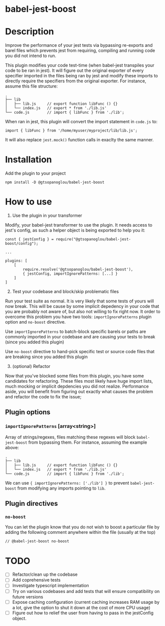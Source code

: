# babel-jest-boost

# Description

Improve the performance of your jest tests via bypassing re-exports and barel files which prevents jest from requiring, compiling and running code you did not intend to run.

This plugin modifies your code test-time (when babel-jest transpiles your code to be ran in jest). It will figure out the original exporter of every specifier imported in the files being ran by jest and modify these imports to directly require the specifiers from the original exporter. For instance, assume this file structure:

```
.
├── lib
│   ├── lib.js     // export function libFunc () {}
│   └── index.js   // export * from './lib.js'
└── code.js        // import { libFunc } from './lib';
```

When ran in jest, this plugin will convert the import statement in `code.js` to:

```
import { libFunc } from '/home/myuser/myproject/lib/lib.js';
```

It will also replace `jest.mock()` function calls in exaclty the same manner.

# Installation

Add the plugin to your project

```
npm install -D @gtsopanoglou/babel-jest-boost
```

# How to use

1. Use the plugin in your transformer

Modify, your babel-jest transformer to use the plugin. It needs access to jest's config, as such a helper object is being exported to help you it:

```
const { jestConfig } = require("@gtsopanoglou/babel-jest-boost/config");

...

plugins: [
    [
        require.resolve('@gtsopanoglou/babel-jest-boost'),
        { jestConfig, importIgnorePatterns: [...] }
    ]
]
```

2. Test your codebase and block/skip problematic files

Run your test suite as normal. It is very likely that some tests of yours will now break. This will be cause by some implicit depedency in your code that you are probably not aware of, but also not willing to fix right now. It order to overcome this problem you have two tools: `importIgnorePatterns` plugin option and `no-boost` directive.

Use `importIgnorePatterns` to batch-block specific barels or paths are commonly imported in your codebase and are causing your tests to break (since you added this plugin)

Use `no-boost` directive to hand-pick specific test or source code files that are breaking since you added this plugin

3. (optional) Refactor

Now that you've blocked some files from this plugin, you have some candidates for refactoring. These files most likely have huge import lists, much mocking or implicit depdencies you did not realize. Performance aside, you will benefit from figuring out exactly what causes the problem and refactor the code to fix the issue;

## Plugin options

### `importIgnorePatterns` **[array\<string\>]**

Array of strings/regexes, files matching these regexes will block `babel-jest-boost` from bypassing them. For instance, assuming the example above:

```
.
├── lib
│   ├── lib.js     // export function libFunc () {}
│   └── index.js   // export * from './lib.js'
└── code.js        // import { libFunc } from './lib';
```

We can use `{ importIgnorePatterns: ['./lib'] }` to prevent `babel-jest-boost` from modifying any imports pointing to `lib`.

## Plugin directives

### `no-boost`

You can let the plugin know that you do not wish to boost a particular file by adding the following comment anywhere within the file (usually at the top)

```
// @babel-jest-boost no-boost
```

# TODO

- [ ] Refactor/clean up the codebase
- [ ] Add coprehensive tests
- [ ] Investigate typescript implementation
- [ ] Try on various codebases and add tests that will ensure compatibility on future versions
- [ ] Expose caching configuration (current caching increases RAM usage by a lot, give the option to shut it down at the cost of more CPU usage)
- [ ] Figure out how to relief the user from having to pass in the jestConfig object.

##
